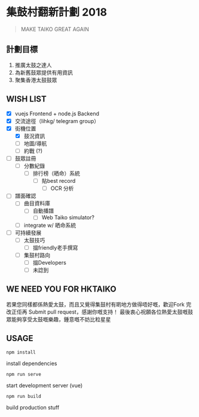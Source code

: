 # 集鼓村翻新計劃 2018

> MAKE TAIKO GREAT AGAIN

## 計劃目標

1. 推廣太鼓之達人
2. 為新舊鼓眾提供有用資訊
3. 聚集香港太鼓鼓眾

## WISH LIST

 - [x] vuejs Frontend + node.js Backend
 - [x] 交流途徑（lihkg/ telegram group）
 - [x] 街機位置
	 - [x] 鼓況資訊
	 - [ ] 地圖/導航
	 - [ ] 約戰 (?)
  - [ ] 鼓眾註冊
	  - [ ] 分數紀錄
		  - [ ] 排行榜（晒命）系統
			  - [ ] 貼best record
				  - [ ] OCR 分析
  - [ ] 譜面確認
	  - [ ] 曲目資料庫
		  - [ ] 自動播譜
			  - [ ] Web Taiko simulator?
	- [ ]  integrate w/ 晒命系統
  - [ ] 可持續發展
	- [ ] 太鼓技巧
		- [ ] 搵friendly老手撰寫
	- [ ] 集鼓村路向
		- [ ] 搵Developers
		- [ ] 未諗到

## WE NEED YOU FOR HKTAIKO
若果您同樣都係熱愛太鼓，而且又覺得集鼓村有啲地方做得唔好嘅，歡迎Fork 完改正佢再 Submit pull request，感謝你嘅支持！
最後衷心祝願各位熱愛太鼓嘅鼓眾能夠享受太鼓嘅樂趣，鍾意嘅不妨比粒星星

## USAGE

    npm install
install dependencies

    npm run serve
 start development server (vue)
 

    npm run build
  build production stuff
